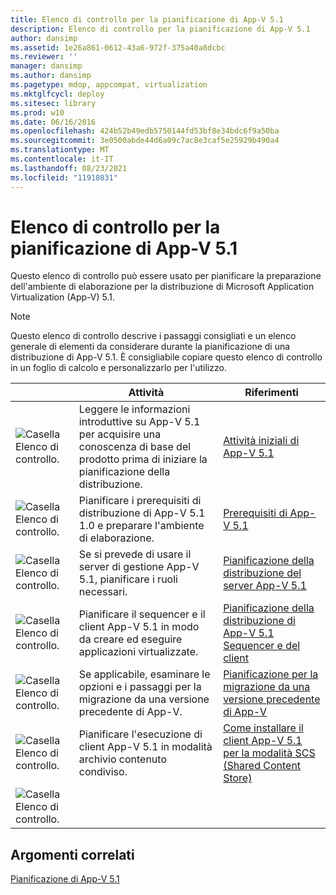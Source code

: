 ```yaml
---
title: Elenco di controllo per la pianificazione di App-V 5.1
description: Elenco di controllo per la pianificazione di App-V 5.1
author: dansimp
ms.assetid: 1e26a861-0612-43a6-972f-375a40a8dcbc
ms.reviewer: ''
manager: dansimp
ms.author: dansimp
ms.pagetype: mdop, appcompat, virtualization
ms.mktglfcycl: deploy
ms.sitesec: library
ms.prod: w10
ms.date: 06/16/2016
ms.openlocfilehash: 424b52b49edb5750144fd53bf8e34bdc6f9a50ba
ms.sourcegitcommit: 3e0500abde44d6a09c7ac8e3caf5e25929b490a4
ms.translationtype: MT
ms.contentlocale: it-IT
ms.lasthandoff: 08/23/2021
ms.locfileid: "11910831"
---
```

# <a name="app-v-51-planning-checklist"></a>Elenco di controllo per la pianificazione di App-V 5.1

Questo elenco di controllo può essere usato per pianificare la preparazione dell'ambiente di elaborazione per la distribuzione di Microsoft Application Virtualization (App-V) 5.1.

> [!NOTE]
> Questo elenco di controllo descrive i passaggi consigliati e un elenco generale di elementi da considerare durante la pianificazione di una distribuzione di App-V 5.1. È consigliabile copiare questo elenco di controllo in un foglio di calcolo e personalizzarlo per l'utilizzo.

| |Attività |Riferimenti |
|-|-|-|
|![Casella Elenco di controllo.](images/checklistbox.gif) |Leggere le informazioni introduttive su App-V 5.1 per acquisire una conoscenza di base del prodotto prima di iniziare la pianificazione della distribuzione.|[Attività iniziali di App-V 5.1](getting-started-with-app-v-51.md)|
|![Casella Elenco di controllo.](images/checklistbox.gif) |Pianificare i prerequisiti di distribuzione di App-V 5.1 1.0 e preparare l'ambiente di elaborazione.|[Prerequisiti di App-V 5.1](app-v-51-prerequisites.md)|
|![Casella Elenco di controllo.](images/checklistbox.gif) |Se si prevede di usare il server di gestione App-V 5.1, pianificare i ruoli necessari.|[Pianificazione della distribuzione del server App-V 5.1](planning-for-the-app-v-51-server-deployment.md)|
|![Casella Elenco di controllo.](images/checklistbox.gif) |Pianificare il sequencer e il client App-V 5.1 in modo da creare ed eseguire applicazioni virtualizzate.|[Pianificazione della distribuzione di App-V 5.1 Sequencer e del client](planning-for-the-app-v-51-sequencer-and-client-deployment.md)|
|![Casella Elenco di controllo.](images/checklistbox.gif) |Se applicabile, esaminare le opzioni e i passaggi per la migrazione da una versione precedente di App-V.|[Pianificazione per la migrazione da una versione precedente di App-V](planning-for-migrating-from-a-previous-version-of-app-v51.md)|
|![Casella Elenco di controllo.](images/checklistbox.gif) |Pianificare l'esecuzione di client App-V 5.1 in modalità archivio contenuto condiviso.|[Come installare il client App-V 5.1 per la modalità SCS (Shared Content Store)](how-to-install-the-app-v-51-client-for-shared-content-store-mode.md)|
|![Casella Elenco di controllo.](images/checklistbox.gif) |         |         |

## <a name="related-topics"></a>Argomenti correlati

[Pianificazione di App-V 5.1](planning-for-app-v-51.md)
